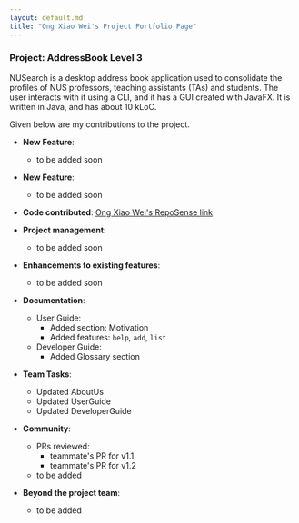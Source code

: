 ```yaml
---
layout: default.md
title: "Ong Xiao Wei's Project Portfolio Page"
---
```


### Project: AddressBook Level 3

NUSearch is a desktop address book application used to consolidate the profiles of NUS professors, 
teaching assistants (TAs) and students. The user interacts with it using a CLI, and it has a GUI created with JavaFX. 
It is written in Java, and has about 10 kLoC.

Given below are my contributions to the project.

* **New Feature**: 
  * to be added soon
* **New Feature**: 
  * to be added soon

* **Code contributed**: 
[Ong Xiao Wei's RepoSense link](https://nus-cs2103-ay2324s1.github.io/tp-dashboard/?search=xxiaoweii&breakdown=true)

* **Project management**:
  * to be added soon

* **Enhancements to existing features**:
  * to be added soon

* **Documentation**:
  * User Guide:
    * Added section: Motivation
    * Added features: `help`, `add`, `list`
  * Developer Guide:
    * Added Glossary section
  
* **Team Tasks**:
  * Updated AboutUs
  * Updated UserGuide
  * Updated DeveloperGuide

* **Community**:
  * PRs reviewed:
    * teammate's PR for v1.1
    * teammate's PR for v1.2
  * to be added

* **Beyond the project team**:
  * to be added
